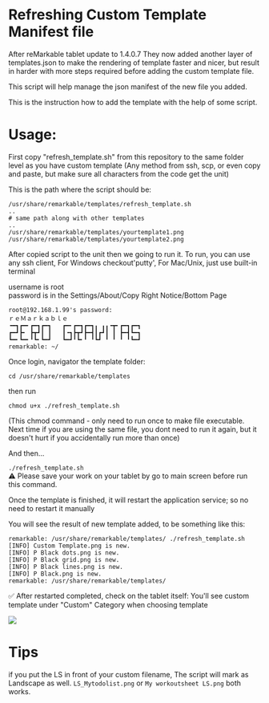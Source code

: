 # Refreshing Custom Template Manifest file
After reMarkable tablet update to 1.4.0.7
They now added another layer of templates.json
to make the rendering of template faster and nicer, but result in harder with more steps required before adding the custom template file.

This script will help manage the json manifest of the new file you added.

This is the instruction how to add the template with the help of some script.
# Usage:

First copy "refresh_template.sh" from this repository to the same folder level as you have custom template
(Any method from ssh, scp, or even copy and paste, but make sure all characters from the code get the unit)

This is the path where the script should be:

    /usr/share/remarkable/templates/refresh_template.sh
    ..
    # same path along with other templates
    ..
    /usr/share/remarkable/templates/yourtemplate1.png
    /usr/share/remarkable/templates/yourtemplate2.png
    
    
After copied script to the unit
then we going to run it.
To run, you can use any ssh client, For Windows checkout'putty', For Mac/Unix, just use built-in terminal

username is root  
password is in the Settings/About/Copy Right Notice/Bottom Page  

    root@192.168.1.99's password:
    ｒｅＭａｒｋａｂｌｅ
    ╺━┓┏━╸┏━┓┏━┓   ┏━╸┏━┓┏━┓╻ ╻╻╺┳╸┏━┓┏━┓
    ┏━┛┣╸ ┣┳┛┃ ┃   ┃╺┓┣┳┛┣━┫┃┏┛┃ ┃ ┣━┫┗━┓
    ┗━╸┗━╸╹┗╸┗━┛   ┗━┛╹┗╸╹ ╹┗┛ ╹ ╹ ╹ ╹┗━┛
    remarkable: ~/

Once login,
navigator the template folder:

`cd /usr/share/remarkable/templates`

then run  

`chmod u+x ./refresh_template.sh`  

(This chmod command - only need to run once to make file executable.  
Next time if you are using the same file, you dont need to run it again, but it doesn't hurt if you accidentally run more than once)

And then...  

`./refresh_template.sh`   
:warning: Please save your work on your tablet by go to main screen before run this command.

Once the template is finished, it will restart the application service; so no need to restart it manually  

You will see the result of new template added, to be something like this:

    remarkable: /usr/share/remarkable/templates/ ./refresh_template.sh
    [INFO] Custom Template.png is new.
    [INFO] P Black dots.png is new.
    [INFO] P Black grid.png is new.
    [INFO] P Black lines.png is new.
    [INFO] P Black.png is new.
    remarkable: /usr/share/remarkable/templates/
    
:white_check_mark: After restarted completed, check on the tablet itself: You'll see custom template under "Custom" Category when choosing template

![](https://github.com/thamarnan/remarkable-custom-template-refresh/blob/master/images/custom_screenshot.jpeg?raw=true)

# Tips
if you put the LS in front of your custom filename,
The script will mark as Landscape as well.
`LS_Mytodolist.png`
or
`My workoutsheet LS.png`
both works.
